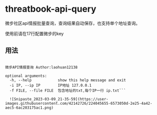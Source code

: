 # threatbook-api-query
微步社区api情报批量查询，查询结果自动保存，也支持单个地址查询。

使用前请在17行配置微步的key

## 用法
```usage: 微步查询.py [-h] [-i IP] [-f FILE]

微步API情报查询 Author:laohuan12138

optional arguments:
  -h, --help            show this help message and exit
  -i IP, --ip IP        IP地址 127.0.0.1
  -f FILE, --file FILE  包含地址的txt,每个IP一行 ip.txt```
  
  ![Snipaste_2023-03-09_21-35-59](https://user-images.githubusercontent.com/42142726/224045655-6573050d-2e25-4a42-aec5-6ac203175ac1.png)
